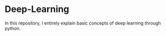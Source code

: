# Deep-Learning
In this repository, I entirely explain basic concepts of deep learning through python.
